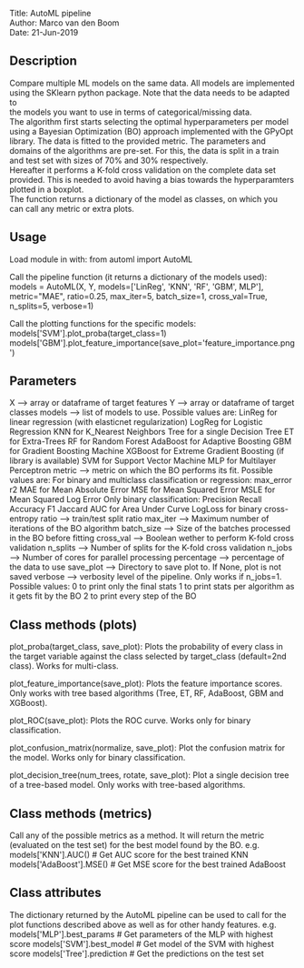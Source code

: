 Title: AutoML pipeline  
Author: Marco van den Boom  
Date: 21-Jun-2019  

Description
------------------------
Compare multiple ML models on the same data. All models are implemented  
using the SKlearn python package. Note that the data needs to be adapted to  
the models you want to use in terms of categorical/missing data.  
The algorithm first starts selecting the optimal hyperparameters per model  
using a Bayesian Optimization (BO) approach implemented with the GPyOpt  
library. The data is fitted to the provided metric. The parameters and  
domains of the algorithms are pre-set. For this, the data is split in a train  
and test set with sizes of 70% and 30% respectively.  
Hereafter it performs a K-fold cross validation on the complete data set  
provided. This is needed to avoid having a bias towards the hyperparamters  
plotted in a boxplot.  
The function returns a dictionary of the model as classes, on which you  
can call any metric or extra plots.  

Usage
------------------------
Load module in with:
from automl import AutoML

Call the pipeline function (it returns a dictionary of the models used):
models = AutoML(X, Y,
                models=['LinReg', 'KNN', 'RF', 'GBM', MLP'],
                metric="MAE",
                ratio=0.25,
                max_iter=5,
                batch_size=1,
                cross_val=True,
                n_splits=5,
                verbose=1)

Call the plotting functions for the specific models:
models['SVM'].plot_proba(target_class=1)
models['GBM'].plot_feature_importance(save_plot='feature_importance.png')


Parameters
------------------------
X      --> array or dataframe of target features
Y      --> array or dataframe of target classes
models --> list of models to use. Possible values are:
               LinReg for linear regression (with elasticnet regularization)
               LogReg for Logistic Regression
               KNN for K_Nearest Neighbors
               Tree for a single Decision Tree
               ET for Extra-Trees
               RF for Random Forest
               AdaBoost for Adaptive Boosting
               GBM for Gradient Boosting Machine
               XGBoost for Extreme Gradient Boosting (if library is available)
               SVM for Support Vector Machine
               MLP for Multilayer Perceptron
metric --> metric on which the BO performs its fit. Possible values are:
               For binary and multiclass classification or regression:
                   max_error
                   r2
                   MAE for Mean Absolute Error
                   MSE for Mean Squared Error
                   MSLE for Mean Squared Log Error
               Only binary classification:
                   Precision
                   Recall
                   Accuracy
                   F1
                   Jaccard
                   AUC for Area Under Curve
                   LogLoss for binary cross-entropy
ratio      --> train/test split ratio
max_iter   --> Maximum number of iterations of the BO algorithm
batch_size --> Size of the batches processed in the BO before fitting
cross_val  --> Boolean wether to perform K-fold cross validation
n_splits   --> Number of splits for the K-fold cross validation
n_jobs     --> Number of cores for parallel processing
percentage --> percentage of the data to use
save_plot  --> Directory to save plot to. If None, plot is not saved
verbose    --> verbosity level of the pipeline. Only works if n_jobs=1.
               Possible values:
                  0 to print only the final stats
                  1 to print stats per algorithm as it gets fit by the BO
                  2 to print every step of the BO


Class methods (plots)
--------------------------
plot_proba(target_class, save_plot):
    Plots the probability of every class in the target variable against the
    class selected by target_class (default=2nd class). Works for multi-class.

plot_feature_importance(save_plot):
    Plots the feature importance scores. Only works with tree based
    algorithms (Tree, ET, RF, AdaBoost, GBM and XGBoost).

plot_ROC(save_plot):
    Plots the ROC curve. Works only for binary classification.

plot_confusion_matrix(normalize, save_plot):
    Plot the confusion matrix for the model. Works only for binary
    classification.

plot_decision_tree(num_trees, rotate, save_plot):
    Plot a single decision tree of a tree-based model. Only works with
    tree-based algorithms.

Class methods (metrics)
--------------------------
Call any of the possible metrics as a method. It will return the metric
(evaluated on the test set) for the best model found by the BO.
e.g. models['KNN'].AUC()        # Get AUC score for the best trained KNN
     models['AdaBoost'].MSE()   # Get MSE score for the best trained AdaBoost

Class attributes
--------------------------
The dictionary returned by the AutoML pipeline can be used to call for the
plot functions described above as well as for other handy features.
e.g. models['MLP'].best_params  # Get parameters of the MLP with highest score
     models['SVM'].best_model   # Get model of the SVM with highest score
     models['Tree'].prediction  # Get the predictions on the test set
